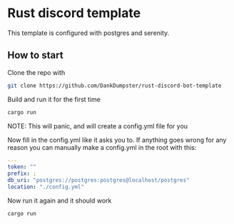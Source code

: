# Rust discord template
This template is configured with postgres and serenity.

## How to start
Clone the repo with 
```bash
git clone https://github.com/DankDumpster/rust-discord-bot-template
```

Build and run it for the first time
```bash
cargo run
```
NOTE: This will panic, and will create a config.yml file for you

Now fill in the config.yml like it asks you to.
If anything goes wrong for any reason you can manually make a config.yml in the root with this:
```yaml
---
token: ""
prefix: ;
db_uri: "postgres://postgres:postgres@localhost/postgres"
location: "./config.yml"
```

Now run it again and it should work
```bash 
cargo run
```
